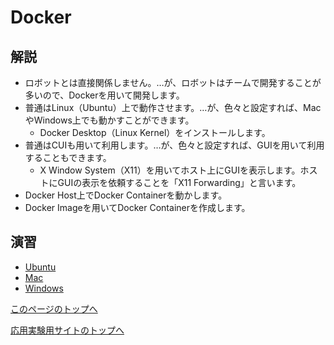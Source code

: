 # Docker

## 解説
- ロボットとは直接関係しません。…が、ロボットはチームで開発することが多いので、Dockerを用いて開発します。
- 普通はLinux（Ubuntu）上で動作させます。…が、色々と設定すれば、MacやWindows上でも動かすことができます。
  - Docker Desktop（Linux Kernel）をインストールします。
- 普通はCUIも用いて利用します。…が、色々と設定すれば、GUIを用いて利用することもできます。
  - X Window System（X11）を用いてホスト上にGUIを表示します。ホストにGUIの表示を依頼することを「X11 Forwarding」と言います。
- Docker Host上でDocker Containerを動かします。
- Docker Imageを用いてDocker Containerを作成します。

## 演習
- [Ubuntu](https://stl-apu.github.io/laboratory_experiments/docker_ubuntu)
- [Mac](https://stl-apu.github.io/laboratory_experiments/docker_mac)
- [Windows](https://stl-apu.github.io/laboratory_experiments/docker_windows)

[このページのトップへ](#)

[応用実験用サイトのトップへ](https://stl-apu.github.io/laboratory_experiments/)
